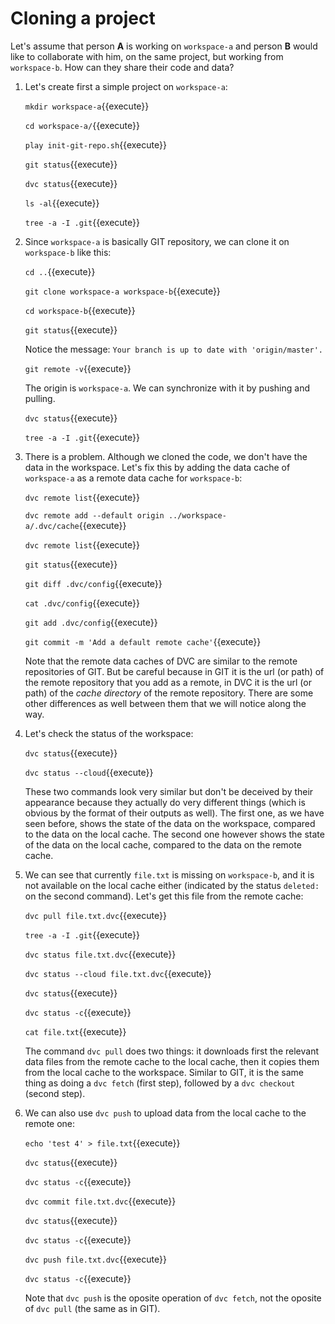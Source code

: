 # Cloning a project

Let's assume that person **A** is working on `workspace-a` and person
**B** would like to collaborate with him, on the same project, but
working from `workspace-b`. How can they share their code and data?

1. Let's create first a simple project on `workspace-a`:

   `mkdir workspace-a`{{execute}}
   
   `cd workspace-a/`{{execute}}
   
   `play init-git-repo.sh`{{execute}}
   
   `git status`{{execute}}
   
   `dvc status`{{execute}}
   
   `ls -al`{{execute}}
   
   `tree -a -I .git`{{execute}}

2. Since `workspace-a` is basically GIT repository, we can clone it on
   `workspace-b` like this:
   
   `cd ..`{{execute}}
   
   `git clone workspace-a workspace-b`{{execute}}
   
   `cd workspace-b`{{execute}}
   
   `git status`{{execute}}
   
   Notice the message: `Your branch is up to date with
   'origin/master'.`
   
   `git remote -v`{{execute}}
   
   The origin is `workspace-a`. We can synchronize with it by pushing
   and pulling.
   
   `dvc status`{{execute}}
   
   `tree -a -I .git`{{execute}}
   
3. There is a problem. Although we cloned the code, we don't have the
   data in the workspace. Let's fix this by adding the data cache of
   `workspace-a` as a remote data cache for `workspace-b`:
   
   `dvc remote list`{{execute}}
   
   `dvc remote add --default origin ../workspace-a/.dvc/cache`{{execute}}
   
   `dvc remote list`{{execute}}
   
   `git status`{{execute}}
   
   `git diff .dvc/config`{{execute}}
   
   `cat .dvc/config`{{execute}}
   
   `git add .dvc/config`{{execute}}
   
   `git commit -m 'Add a default remote cache'`{{execute}}
   
   Note that the remote data caches of DVC are similar to the remote
   repositories of GIT. But be careful because in GIT it is the url
   (or path) of the remote repository that you add as a remote, in DVC
   it is the url (or path) of the *cache directory* of the remote
   repository. There are some other differences as well between them
   that we will notice along the way.

4. Let's check the status of the workspace:

   `dvc status`{{execute}}
   
   `dvc status --cloud`{{execute}}
   
   These two commands look very similar but don't be deceived by their
   appearance because they actually do very different things (which is
   obvious by the format of their outputs as well). The first one, as
   we have seen before, shows the state of the data on the workspace,
   compared to the data on the local cache. The second one however
   shows the state of the data on the local cache, compared to the
   data on the remote cache.
   
5. We can see that currently `file.txt` is missing on `workspace-b`,
   and it is not available on the local cache either (indicated by the
   status `deleted:` on the second command). Let's get this file from
   the remote cache:
   
   `dvc pull file.txt.dvc`{{execute}}
   
   `tree -a -I .git`{{execute}}
   
   `dvc status file.txt.dvc`{{execute}}
   
   `dvc status --cloud file.txt.dvc`{{execute}}
   
   `dvc status`{{execute}}
   
   `dvc status -c`{{execute}}
   
   `cat file.txt`{{execute}}
   
   The command `dvc pull` does two things: it downloads first the
   relevant data files from the remote cache to the local cache, then
   it copies them from the local cache to the workspace. Similar to
   GIT, it is the same thing as doing a `dvc fetch` (first step),
   followed by a `dvc checkout` (second step).

6. We can also use `dvc push` to upload data from the local cache to
   the remote one:

   `echo 'test 4' > file.txt`{{execute}}
   
   `dvc status`{{execute}}
   
   `dvc status -c`{{execute}}
   
   `dvc commit file.txt.dvc`{{execute}}
   
   `dvc status`{{execute}}
   
   `dvc status -c`{{execute}}
   
   `dvc push file.txt.dvc`{{execute}}
   
   `dvc status -c`{{execute}}
   
   Note that `dvc push` is the oposite operation of `dvc fetch`, not
   the oposite of `dvc pull` (the same as in GIT).
